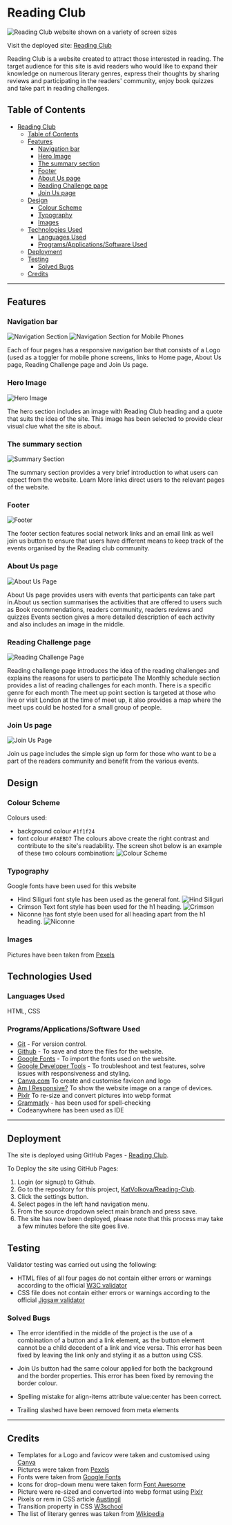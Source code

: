# Reading Club

![Reading Club website shown on a variety of screen sizes](/assets/images/reading-club.jpg)

Visit the deployed site: [Reading Club](https://github.com/KatVolkova/reading-club)

Reading Club is a website created to attract those interested in reading. The target audience for this site is avid readers who would like to expand their knowledge on numerous literary genres, express their thoughts by sharing reviews and participating in the readers' community, enjoy book quizzes and take part in reading challenges.

## Table of Contents
  
- [Reading Club](#reading-club)
  - [Table of Contents](#table-of-contents)
  - [Features](#features)
    - [Navigation bar](#navigation-bar)
    - [Hero Image](#hero-image)
    - [The summary section](#the-summary-section)
    - [Footer](#footer)
    - [About Us page](#about-us-page)
    - [Reading Challenge page](#reading-challenge-page)
    - [Join Us page](#join-us-page)
  - [Design](#design)
    - [Colour Scheme](#colour-scheme)
    - [Typography](#typography)
    - [Images](#images)
  - [Technologies Used](#technologies-used)
    - [Languages Used](#languages-used)
    - [Programs/Applications/Software Used](#programsapplicationssoftware-used)
  - [Deployment](#deployment)
  - [Testing](#testing)
    - [Solved Bugs](#solved-bugs)
  - [Credits](#credits)

- - -

## Features

### Navigation bar

![Navigation Section](/assets/images/navigation-reading-club.jpg)
![Navigation Section for Mobile Phones](/assets/images/navigation-mobile-reading-club.jpg)

Each of four pages has a responsive navigation bar that consists of a Logo (used as a toggler for mobile phone screens, links to Home page, About Us page, Reading  Challenge page and Join Us  page.

### Hero Image

![Hero Image](/assets/images/hero-page-reading-club.jpg)

The hero section includes an image with Reading Club heading and  a quote that suits the idea of the site. This image has been selected to provide clear visual clue what the site is about.

### The summary section

![Summary Section](/assets/images/summary2-section-reading-club.jpg)

The summary section provides a very brief introduction to what users  can expect from the website. Learn More links direct users to the relevant pages of the website.

### Footer

![Footer](/assets/images/footer-reading-club.jpg)

The footer section features social network links and an email link as well join us  button to ensure that users have different means to keep track of the events organised by the Reading club community.

### About Us page

![About Us Page](/assets/images/about-page-reading-club.jpg)

About Us page provides users with events that participants can take part in.About us section summarises the activities that are offered to users such as Book recommendations, readers community, readers reviews and quizzes
Events section gives a more detailed description of each activity  and also includes an  image in the middle.

### Reading Challenge page

![Reading Challenge Page](/assets/images/reading-challenge-page-reading-club.jpg)

Reading challenge page introduces the idea of the reading challenges and explains the reasons for users to participate
The Monthly schedule section provides a list of reading challenges for each month. There is a specific genre for each month
The meet up point section is targeted  at those who live or visit London at the time of meet up, it also provides a map where the meet ups could be hosted for a small group of people.

### Join Us page

![Join Us Page](/assets/images/join-us-page-reading-club.jpg)

Join us page includes the simple sign up form for those who want to be a part of the readers community and benefit from the various events.

## Design

### Colour Scheme

Colours used:

- background colour `#1f1f24`  
- font colour `#FAEBD7`
The colours above create the right contrast and contribute to the site's readability. The screen shot below is an example of these two colours combination:
![Colour Scheme](/assets/images/)
### Typography

Google fonts have been used for this website

- Hind Siliguri font style has been used as the general font.
  ![Hind Siliguri](/assets/images/sc)
- Crimson Text font style has been used for the h1 heading.
  ![Crimson](/assets/images/join-us-page-reading-club.jpg)
- Niconne has font style been used for all heading apart from the h1 heading.
  ![Niconne](/assets/images/join-us-page-reading-club.jpg)

### Images

Pictures have been taken from [Pexels](https://www.pexels.com/search/books/)

## Technologies Used

### Languages Used

HTML, CSS

### Programs/Applications/Software Used

- [Git](https://git-scm.com/) - For version control.
- [Github](https://github.com/) - To save and store the files for the website.
- [Google Fonts](https://fonts.google.com/) - To import the fonts used on the website.
- [Google Developer Tools](https://developers.google.com/web/tools) - To troubleshoot and test features, solve issues with responsiveness and styling.
- [Canva.com](https://canva.com/) To create and customise favicon and logo
- [Am I Responsive?](http://ami.responsivedesign.is/) To show the website image on a range of devices.
- [Pixlr](https://pixlr.com/) To re-size and convert pictures into webp format 
- [Grammarly](https://app.grammarly.com/ ) - has been used for spell-checking
- Codeanywhere has been used as IDE

- - -

## Deployment

The site is deployed using GitHub Pages - [Reading Club](https://github.com/KatVolkova/reading-club/).

To Deploy the site using GitHub Pages:

1. Login (or signup) to Github.
2. Go to the repository for this project, [KatVolkova/Reading-Club](https://github.com/KatVolkova/reading-club/).
3. Click the settings button.
4. Select pages in the left hand navigation menu.
5. From the source dropdown select main branch and press save.
6. The site has now been deployed, please note that this process may take a few minutes before the site goes live.

## Testing

Validator testing was carried out using the following:

- HTML files of all four pages do not contain either errors or warnings according to the official [W3C validator](https://validator.w3.org)
- CSS file does not contain either errors or warnings according to the official [Jigsaw validator](https://jigsaw.w3.org/css-validator/)
  
### Solved Bugs

- The error identified in the middle of the project is the use of a combination of a button and a link element, as the button element cannot be a child decedent of a link and vice versa. This error has been fixed by leaving the link only and styling it as a button using CSS.
	 
- Join Us button had the same colour applied for both the background and the border properties. This error has been fixed by removing the border colour.
	 
- Spelling mistake for align-items attribute value:center has been correct.

- Trailing slashed have been removed from meta elements
  
- - -

## Credits

- Templates for a Logo and favicov were taken and customised using [Canva](https://www.canva.com/)
- Pictures were taken from [Pexels](https://www.pexels.com/)
- Fonts were taken from [Google Fonts](https://fonts.google.com/)
- Icons for drop-down menu were taken form [Font Awesome](https://fontawesome.com/)
- Picture were re-sized and converted into webp format using [Pixlr](https://pixlr.com/)
- Pixels or rem in CSS article [Austingil](https://austingil.com/px-or-rem-in-css/)
- Transition property in CSS [W3school](https://www.w3schools.com/css/css3_transitions.asp)
- The list of literary genres was taken from [Wikipedia](https://en.wikipedia.org/wiki/List_of_writing_genres)
